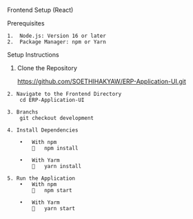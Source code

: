 Frontend Setup (React)

Prerequisites

    1.	Node.js: Version 16 or later
    2.	Package Manager: npm or Yarn

Setup Instructions

   1. Clone the Repository

        https://github.com/SOETHIHAKYAW/ERP-Application-UI.git

	2. Navigate to the Frontend Directory
        cd ERP-Application-UI

    3. Branchs
        git checkout development

	4. Install Dependencies

        •	With npm
            	npm install

        •	With Yarm
            	yarn install

	5. Run the Application
        •	With npm
            	npm start

        •	With Yarm
            	yarn start
